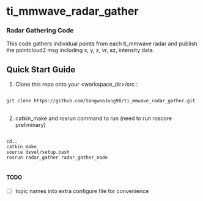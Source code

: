 # ti_mmwave_radar_gather
### Radar Gathering Code

This code gathers individual points from each ti_mmwave radar and publish the pointcloud2 msg including x, y, z, vr, az, intensity data. 

## Quick Start Guide

1. Clone this repo onto your   <workspace_dir>/src : 

<pre>
<code>
git clone https://github.com/SangwooJung98/ti_mmwave_radar_gather.git
</code>
</pre>

2. catkin_make and rosrun command to run (need to run roscore preliminary)

<pre>
<code>
cd..
catkin_make
source devel/setup.bash
rosrun radar_gather radar_gather_node
</code>
</pre>

#### TODO
- [ ] topic names into extra configure file for convenience
